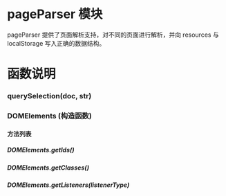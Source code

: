 # pageParser 模块

pageParser 提供了页面解析支持，对不同的页面进行解析，并向 resources 与 localStorage 写入正确的数据结构。

# 函数说明

### querySelection(doc, str)

### DOMElements (构造函数)

#### 方法列表

##### DOMElements.getIds()

##### DOMElements.getClasses()

##### DOMElements.getListeners(listenerType)

